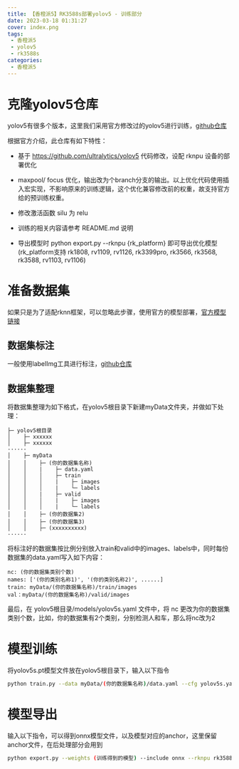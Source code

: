```yaml
---
title: 【香橙派5】RK3588s部署yolov5 - 训练部分
date: 2023-03-18 01:31:27
cover: index.png
tags:
 - 香橙派5
 - yolov5
 - rk3588s
categories:
 - 香橙派5
---
```

# 克隆yolov5仓库
yolov5有很多个版本，这里我们采用官方修改过的yolov5进行训练，[github仓库](https://github.com/airockchip/yolov5)

根据官方介绍，此仓库有如下特性：
 - 基于 https://github.com/ultralytics/yolov5 代码修改，设配 rknpu 设备的部署优化

 - maxpool/ focus 优化，输出改为个branch分支的输出。以上优化代码使用插入宏实现，不影响原来的训练逻辑，这个优化兼容修改前的权重，故支持官方给的预训练权重。

 - 修改激活函数 silu 为 relu

 - 训练的相关内容请参考 README.md 说明

 - 导出模型时 python export.py --rknpu {rk_platform} 即可导出优化模型 
   (rk_platform支持 rk1808, rv1109, rv1126, rk3399pro, rk3566, rk3568, rk3588, rv1103, rv1106)

# 准备数据集
如果只是为了适配rknn框架，可以忽略此步骤，使用官方的模型部署，[官方模型链接](https://github.com/ultralytics/yolov5/releases/download/v6.0/yolov5s.pt)

## 数据集标注
 一般使用labelImg工具进行标注，[github仓库](https://github.com/heartexlabs/labelImg)

## 数据集整理
将数据集整理为如下格式，在yolov5根目录下新建myData文件夹，并做如下处理：
```
├─ yolov5根目录
│    ├─ xxxxxx
│    ├─ xxxxxx
······
│    ├─ myData
│    │    ├─ (你的数据集名称)
│    │    |    ├─ data.yaml
│    │    │    ├─ train
│    │    │    |    ├─ images
│    │    │    |    └─ labels
│    │    |    ├─ valid
│    │    │    |    ├─ images
│    │    │    |    └─ labels
│    │    ├─ (你的数据集2)
│    │    ├─ (你的数据集3)
│    │    ├─ (xxxxxxxxxx)
······
```
将标注好的数据集按比例分别放入train和valid中的images、labels中，同时每份数据集的data.yaml写入如下内容：
```
nc: (你的数据集类别个数)  
names: ['(你的类别名称1)', '(你的类别名称2)', ......]
train: myData/(你的数据集名称)/train/images
val：myData/(你的数据集名称)/valid/images
```
最后，在 yolov5根目录/models/yolov5s.yaml 文件中，将 nc 更改为你的数据集类别个数，比如，你的数据集有2个类别，分别检测人和车，那么将nc改为2
# 模型训练
将yolov5s.pt模型文件放在yolov5根目录下，输入以下指令
```BASH
python train.py --data myData/(你的数据集名称)/data.yaml --cfg yolov5s.yaml --weights yolov5s.pt
```
# 模型导出
输入以下指令，可以得到onnx模型文件，以及模型对应的anchor，这里保留anchor文件，在后处理部分会用到
```BASH
python export.py --weights (训练得到的模型) --include onnx --rknpu rk3588
```
